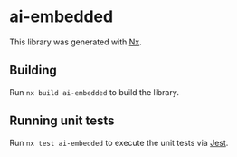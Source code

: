 # ai-embedded

This library was generated with [Nx](https://nx.dev).

## Building

Run `nx build ai-embedded` to build the library.

## Running unit tests

Run `nx test ai-embedded` to execute the unit tests via [Jest](https://jestjs.io).
